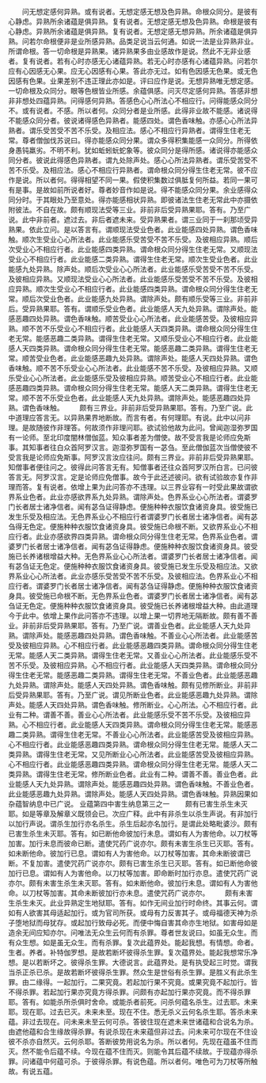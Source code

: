 <!-- { "loadSidebar": true } -->
　　问无想定感何异熟。或有说者。无想定感无想及色异熟。命根众同分。是彼有心静虑。异熟所余诸蕴是俱异熟。复有说者。无想定感无想及色异熟。命根是彼有心静虑。异熟所余诸蕴是俱异熟。复有说者。无想定感无想异熟。所余诸蕴是俱异熟。问若尔命根便非是业所感异熟。品类足说当云何通。如说一法是业异熟非业。所谓命根。答一切命根是异熟果。诸异熟果多由业感故作是说。然此不无非业感者。复有说者。若有心时亦感无心诸蕴异熟。若无心时亦感有心诸蕴异熟。问若尔应有心因感无心果。应无心因感有心果。答此亦无过。如有色因感无色果。或无色因感有色果。业果差别不违正理此亦如是。评曰应作是说。无想异熟唯无想定感。一切命根及众同分。眼等色根皆业所感。余蕴俱感。问灭尽定感何异熟。答感非想非非想处四蕴异熟。问得感何异熟。答感色心心所法心不相应行。问得能感众同分不。或有说者。不感。所以者何。众同分者是业所感。此得非业故不能感。诸说得不能感众同分者。彼说诸得感色异熟者。能感四处。谓色香味触。亦感心心所法异熟者。谓乐受苦受不苦不乐受。及相应法。感心不相应行异熟者。谓得生住老无常。尊者僧伽伐苏说曰。得亦能感众同分果。谓众多得积集能感一众同分。所得依身愚钝羸劣。不明不利。犹如蚯蚓蚖蛇象等。彼众同分是得所感。诸说得亦能感众同分者。彼说此得感色异熟者。谓九处除声处。感心心所法异熟者。谓乐受苦受不苦不乐受。及相应法。感心不相应行异熟者。谓命根众同分得生住老无常。彼不应作是说。所以者何。得得相望不同一果。假使积集数过俱胝复何所益。若同一果可有是事。是故如前所说者好。尊者妙音作如是说。得不能感众同分果。余业感得众同分时。于其眼处乃至意处。得亦能感相状异熟。即彼诸法生住老无常此中亦摄依附彼法。不自在故。颇有顺现法受等三业。非前非后受异熟果耶。答有。乃至广说。此中非前者。遮过去。非后者遮未来。受异熟果者。谓三业同于一刹那顷受异熟果。依此立问。是以答言有。谓顺现法受业色者。此业能感四处异熟。谓色香味触。顺次生受业心心所法者。此业能感乐受苦受不苦不乐受。及彼相应异熟。顺后次受业心不相应行者。此业能感四类异熟。谓命根众同分得生住老无常。又顺现法受业心不相应行者。此业能感二类异熟。谓得生住老无常。顺次生受业色者。此业能感九处异熟。除声处。顺后次受业心心所法者。此业能感乐受苦受不苦不乐受。及彼相应异熟。又顺现法受业心心所法者。此业能感乐受苦受不苦不乐受。及彼相应异熟。顺次生受业心不相应行者。此业能感四类异熟。谓命根众同分得生住老无常。顺后次受业色者。此业能感九处异熟。谓除声处。颇有顺乐受等三业。非前非后。受异熟果耶。答有。谓顺乐受业色者。此业能感人天九处异熟。谓除声处。能感恶趣四处异熟。谓色香味触。顺苦受业心心所法者。此业能感苦受。及彼相应异熟。顺不苦不乐受业心不相应行者。此业能感人天四类异熟。谓命根众同分得生住老无常。能感恶趣二类异熟。谓得生住老无常。又顺乐受业心不相应行者。此业能感人天四类异熟。谓命根众同分得生住老无常。能感恶趣二类异熟。谓得生住老无常。顺苦受业色者。此业能感恶趣九处异熟。谓除声处。能感人天四处异熟。谓色香味触。顺不苦不乐受业心心所法者。此业能感不苦不乐受。及彼相应异熟。又顺乐受业心心所法者。此业能感乐受及彼相应异熟。顺苦受业心不相应行者。此业能感恶趣四类异熟。谓命根众同分得生住老无常。能感人天二类异熟。谓得生住老无常。顺不苦不乐受业色者。此业能感人天九处异熟。谓除声处。能感恶趣四处异熟。谓色香味触。
　　颇有三界业。非前非后受异熟果耶。答有。乃至广说。此中道理应答言无。以异熟果界地断故。而言有者。有何理耶。有说。此中以问非理。是故随彼作非理答。何故须作非理问耶。欲试验他故为此问。曾闻迦湿弥罗国有一论师。至北印度闇林僧伽蓝。知众事者差为僧使。故不受言我是论师应免斯事。其知事者往白众首阿罗汉言。迦湿弥罗国有一苾刍。至此僧伽蓝次当僧使彼不受言我是论师应免斯事。阿罗汉言汝应往问。颇有三界业。非前非后受异熟果耶。知僧事者便往问之。彼得此问答言无有。知僧事者还往众首阿罗汉所白言。已问彼答言无。阿罗汉言。定是论师应免僧事。故今于此还述彼问。欲有试验故亦复作非理而答。复有说者。依增上果为此问答亦不违理。以三界业容有一时受此果故谓欲界系业色者。此业亦感欲界系九处异熟。谓除声处。色界系业心心所法者。谓婆罗门长者居士诸净信者。闻有苾刍证得静虑。便施种种衣服饮食诸资身具。彼受施已发生乐受及相应法。无色界系业心不相应行者谓婆罗门长者居士诸净信者。闻有苾刍得无色定。便施种种衣服饮食诸资身具。彼受施已命根不断。又欲界系业心不相应行者。此业亦感欲界四类异熟。谓命根众同分得生住老无常。色界系业色者。谓婆罗门长者居士诸净信者。闻有苾刍证得静虑。便施种种衣服饮食诸资身具。彼受施已长养诸根增益大种。无色界系业心心所法者。谓婆罗门长者居士诸净信者。闻有苾刍证无色定。便施种种衣服饮食诸资身具。彼受施已发生乐受及相应法。又欲界系业心心所法者。此业亦感乐受苦受不苦不乐受。及彼相应法。色界系业心不相应行者。谓婆罗门长者居士诸净信者。闻有苾刍证得静虑。便施种种衣服饮食诸资身具。彼受施已命根不断。无色界系业色者。谓婆罗门长者居士诸净信者。闻有苾刍证无色定。便施种种衣服饮食诸资身具。彼受施已长养诸根增益大种。由此道理今于此中。依增上果作此问答亦不违理。以增上果一切界地无隔断故。颇有善不善业。非前非后受异熟果耶。答有。乃至广说。谓善业色者。此业能感人天九处异熟。谓除声处。能感恶趣四处异熟。谓色香味触。不善业心心所法者。此业能感苦受及彼相应异熟。心不相应行者。此业能感恶趣四类异熟。谓命根众同分得生住老无常。能感人天二类异熟。谓得生住老无常。又善业心心所法者。此业能感乐受不苦不乐受。及彼相应异熟。心不相应行者。此业能感人天四类异熟。谓命根众同分得生住老无常。能感恶趣二类异熟。谓得生住老无常。不善业色者。此业能感恶趣九处异熟。谓除声处。能感人天四处异熟。谓色香味触。颇有见修所断业。非前非后受异熟果耶。答有。乃至广说。谓见所断业色者。此业能感恶趣九处异熟。谓除声处。能感人天四处异熟。谓色香味触。修所断业。心心所法。心不相应行者。此业有二种。谓善不善。善业心心所法者。此业能感乐受不苦不乐受。及彼相应异熟。心不相应行者。此业能感人天四类异熟。谓命根众同分得生住老无常。能感恶趣二类异熟。谓得生住老无常。不善业心心所法者。此业能感苦受及彼相应异熟。心不相应行者。此业能感恶趣四类异熟。谓命根众同分得生住老无常。能感人天二类异熟。谓得生住老无常。又见所断业心心所法者。此业能感苦受及彼相应异熟。心不相应行者。此业能感恶趣四类异熟。谓命根众同分得生住老无常。能感人天二类异熟。谓得生住老无常。修所断业色者。此业有二种。谓善不善。善业色者。此业能感人天九处异熟。谓除声处。能感恶趣四处异熟。谓色香味触。不善业色者。此业能感恶趣九处异熟。谓除声处。能感人天四处异熟。谓色香味触。异熟因果如杂蕴智纳息中已广说。
业蕴第四中害生纳息第三之一
　　颇有已害生杀生未灭耶。如是等章及解章义既领会已。次应广释。此中有非杀生以杀生声说。有非加行以加行声说。谓杀生加行亦名杀生。杀生后起亦名加行。是谓此处略毗婆沙。颇有已害生杀生未灭耶。答有。如已断他命彼加行未息。谓如有人为害他命。以刀杖等加害。加行未息而彼命已断。遣使咒药广说亦尔。颇有未害生杀生已灭耶。答有。如未断他命。彼加行已息。谓如有人为害他命。以刀杖等加害。其命未断彼谓已断。不复加害。遣使咒药广说亦尔。颇有已害生杀生已灭耶。答有。如已断他命彼加行已息。谓如有人为害他命。以刀杖等加害。即命断时加行亦息。遣使咒药广说亦尔。颇有未害生杀生未灭耶。答有。如未断他命。彼加行未息。谓如有人为害他命。以刀杖等加害。其命未断彼加行亦未息。遣使咒药广说亦尔。
　　颇有未害生杀生未灭。此业异熟定生地狱耶。答有。如作无间业加行时命终。其事云何。谓如有人欲害其母适起加行。或为官司所获。或母有力反害其子。或母福德天神为杀子堕地狱而母犹存。或起加行致母必死。而便中悔自害其命亦生地狱。如害母如是造余无间应知亦尔。问唯法无众生云何而有杀罪。尊者世友说曰。如虽无众生。而有众生想。如是虽无众生。而有杀罪。复次此蕴界处。能起我想。有情想。命者。生者。养者。补特伽罗想。是故若断坏彼得杀生罪。复次蕴界处。能起我想常乐净想。是以若断坏之。彼得杀生罪。大德说言。此蕴界处。是有执受起三时觉。谓我当杀正杀已杀。是故若断坏彼得杀生罪。然众生是世俗有杀生罪。是胜义有此杀生罪。由二缘得。一起加行。二果究竟。若起加行果不究竟。或果究竟不起加行。皆不得杀罪。若起加行果亦究竟方得杀罪。问颇有亦起加行果亦究竟。而不得杀罪耶。答有。如能杀所杀俱时舍命。或能杀者前死。问杀何蕴名杀生。过去耶。未来耶。现在耶。过去已灭。未来未至。现在不住。悉无杀义云何名杀生耶。答杀未来蕴。非过去现在。问未来未至云何可杀。答彼住现在遮未来世诸蕴和合说名为杀。由遮他蕴和合生缘故得杀罪。有说杀现在未来蕴但非过去。问未来可尔现在不住设彼不杀亦自然灭。云何杀耶。答断彼势用说名为杀。所以者何。先现在蕴虽不住而灭。然不能令后蕴不续。今现在蕴不住而灭。则能令其后蕴不续故。于现蕴亦得杀罪。问诸蕴中何蕴可杀。于彼得杀罪。有说色蕴。所以者何。唯色可为刀杖等所触故。有说五蕴。
